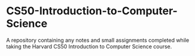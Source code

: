 # CS50-Introduction-to-Computer-Science
A repository containing any notes and small assignments completed while taking the Harvard CS50 Introduction to Computer Science course.
